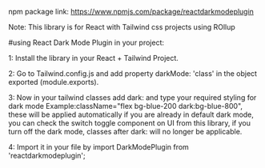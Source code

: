 npm package link: https://www.npmjs.com/package/reactdarkmodeplugin


Note: This library is for React with Tailwind css projects using ROllup

#using React Dark Mode Plugin in your project:

1: Install the library in your React + Tailwind Project.

2: Go to Tailwind.config.js and add property darkMode: 'class' in the object exported (module.exports).

3: Now in your tailwind classes add dark: and type your required styling for dark mode Example:className="flex bg-blue-200 dark:bg-blue-800", these will be applied automatically if you are already in default dark mode, you can check the switch toggle component on UI from this library, if you turn off the dark mode, classes after dark: will no longer be applicable.

4: Import it in your file by import DarkModePlugin from 'reactdarkmodeplugin';
